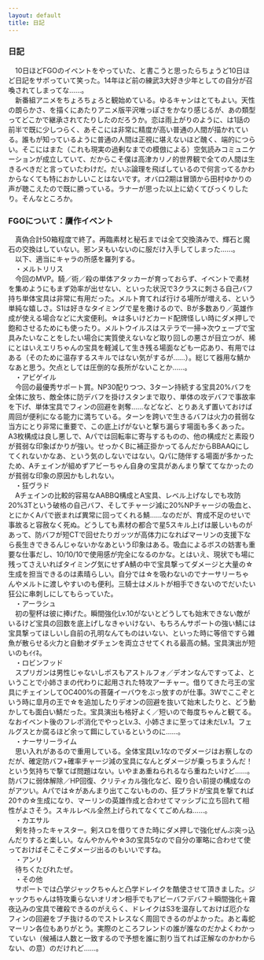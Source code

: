 ```yaml
---
layout: default
title: 日記
---
```

### 日記
　10日ほどFGOのイベントをやっていた、と書こうと思ったらちょうど10日ほど日記をサボっていて笑った。14年ほど前の練武3大好き少年としての自分が召喚されてしまってな……。  
　新番組アニメをちょろちょろと観始めている。ゆるキャンはとてもよい。天性の朗らかさ、を描くにあたりアニメ版平沢唯っぽさをかなり感じるが、あの類型ってどこかで継承されてたりしたのだろうか。恋は雨上がりのように、は1話の前半で既に少しつらく、あそこには非常に精度が高い普通の人間が描かれている。誰もが知っているように普通の人間は正視に堪えないほど醜く、端的につらい。そこにはまた（これも現実の過剰なまでの模倣による）空気読みコミュニケーションが成立していて、だからこそ僕は高津カリノ的世界観で全ての人間は生きるべきだと言っていたわけだ。だいぶ論理を飛ばしているので何言ってるかわからなくても特におかしいことはないです。オバロ2期は冒頭から田村ゆかりの声が聴こえたので既に勝っている。ラナーが思った以上に幼くてびっくりしたり。そんなところか。
### FGOについて：贋作イベント
　真偽合計50箱程度で終了。再臨素材と秘石までは全て交換済みで、輝石と魔石の交換はしていない。邪ンヌもいないのに服だけ入手してしまった……。  
　以下、適当にキャラの所感を羅列する。  
　・メルトリリス  
　今回のMVP。騎／術／殺の単体アタッカーが育っておらず、イベントで素材を集めようにもまず効率が出せない、といった状況で3クラスに刺さる自己バフ持ち単体宝具は非常に有用だった。メルト育てれば行ける場所が増える、という単純な嬉しさ。S1は好きなタイミングで星を撒けるので、Bが多数あり／英雄作成が使える場合などに大変便利。☆は多いけどカード配牌怪しい時にダメ押しで飽和させるためにも使ったり。メルトウイルスはステラで一掃→次ウェーブで宝具みたいなことをしたい場合に実質使えないなど取り回しの悪さが目立つが、稀にとはいえエリちゃんの宝具を軽減して生き残る場面なども一応あり、有用ではある（そのために温存するスキルではない気がするが……）。総じて器用な鯖かなあと思う。欠点としては圧倒的な長所がないことか……。  
　・アビゲイル  
　今回の最優秀サポート賞。NP30配りつつ、3ターン持続する宝具20%バフを全体に放ち、敵全体に防デバフを掛けスタンまで取り、単体の攻デバフで事故率を下げ、単体宝具でフィンの回避を剥奪……などなど、とりあえず置いておけば周回が便利になる能力に満ちている。ターンを跨いで生きるバフは火力の貧弱な当方にとり非常に重要で、この底上げがないと撃ち漏らす場面も多くあった。A3枚構成は良し悪しで、Aパでは回転率に寄与するものの、他の構成だと素殴りが貧弱な印象ばかりが強い。せっかくBに補正掛かってるんだからBBAAQにしてくれないかなあ、という気のしないではない。Qパに随伴する場面が多かったため、Aチェインが組めずアビーちゃん自身の宝具があんまり撃ててなかったのが貧弱な印象の原因かもしれない。  
　・狂ヴラド  
　Aチェインの比較的容易なAABBQ構成とA宝具、レベル上げなしでも攻防20%3Tという破格の自己バフ、そしてチャージ減に20%NPチャージの吸血と、とにかくAパで嵌まれば異常に回ってくれる鯖……なのだが、育成不足のせいで事故ると容赦なく死ぬ。どうしても素材の都合で星5スキル上げは厳しいものがあって、防バフが短CTで回せたりガッツが高体力になればマーリンの支援下なら長生きできるんじゃないかなあという印象はある。吸血によるボスの妨害も重要な仕事だし、10/10/10で使用感が完全になるのかな。とはいえ、現状でも場に残ってさえいればタイミング気にせずA鯖の中で宝具撃ってダメージと大量の☆生成を担当できるのは素晴らしい。自分では☆を吸わないのでナーサリーちゃんやメルトに渡しやすいのも便利。三騎士はメルトが相手できないのでだいたい狂公に串刺しにしてもらっていた。  
　・アーラシュ  
　初の聖杯は彼に捧げた。瞬間強化Lv.10がないとどうしても始末できない敵がいるけど宝具の回数を底上げしなきゃいけない、もちろんサポートの強い鯖には宝具撃ってほしいし自前の孔明なんてものはいない、といった時に等倍ですら雑魚が散らせる火力と自動オダチェンを両立させてくれる最高の鯖。宝具演出が短いのもｲｲﾈ。  
　・ロビンフッド  
　スプリガンは男性じゃないしボスもアストルフォ／デオンなんですってよ、ということで小姉さまの代わりに起用された特攻アーチャー。借りてきた弓王の宝具にチェインしてOC400%の菩薩イーバウをぶっ放すのが仕事。3Wでここぞという時に皐月の王で☆を追加したりデオンの回避を抜いて始末したりと、どう動かしても面白い鯖だった。宝具演出も格好よく／短いので毎度ちゃんと観てる。なおイベント後のフレポ消化でやっとLv.3、小姉さまに至っては未だLv.1。フェルグスとか腐るほど余って餌にしているというのに……。  
　・ナーサリーライム  
　思い入れがあるので重用している。全体宝具Lv.1なのでダメージはお察しなのだが、確定防バフ+確率チャージ減の宝具になんとダメージが乗っちまうんだ！　という気持ちで撃てば問題はない。いやまあ重ねられるなら重ねたいけど……。防バフに弱体解除／HP回復、クリティカル強化など、殴り合い前提の構成なのがアツい。Aパでは☆があんまり出てこないものの、狂ブラドが宝具を撃てれば20↑の☆生成になり、マーリンの英雄作成と合わせてマッシブに立ち回れて相性がよさそう。スキルレベル全然上げられてなくてごめんね……。  
　・カエサル  
　剣を持ったキャスター。剣スロを借りてきた時にダメ押しで強化ぜんぶ突っ込んだりすると楽しい。なんやかんや☆3の宝具5なので自分の軍略に合わせて使っておけばそこそこダメージ出るのもいいですね。  
　・アンリ  
　待ちくたびれたぜ。  
　・その他  
　サポートでは凸学ジャックちゃんと凸学ドレイクを酷使させて頂きました。ジャックちゃんは特攻乗らないオリオン相手でもアビーバフデバフ＋瞬間強化＋霧夜込みの宝具で確殺できるのがえらく、ドレイクはS3を温存しておけば厄介なフィンの回避をブチ抜けるのでストレスなく周回できるのがよかった。あと毒蛇マーリン各位もありがとう。実際のところフレンドの誰が誰なのだかよくわかっていない（候補は人数と一致するので予想を誰に割り当てれば正解なのかわからない、の意）のだけれど……。
